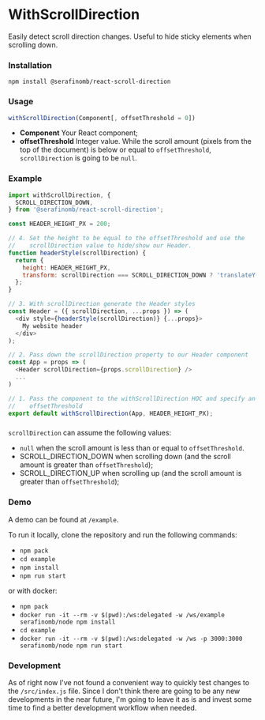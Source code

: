 # WithScrollDirection
Easily detect scroll direction changes. Useful to hide sticky elements when
scrolling down.

### Installation
`npm install @serafinomb/react-scroll-direction`

### Usage
```javascript
withScrollDirection(Component[, offsetThreshold = 0])
```

* **Component** Your React component;
* **offsetThreshold** Integer value. While the scroll amount (pixels from the top
  of the document) is below or equal to `offsetThreshold`, `scrollDirection` is
  going to be `null`.

### Example
```javascript
import withScrollDirection, {
  SCROLL_DIRECTION_DOWN,
} from '@serafinomb/react-scroll-direction';

const HEADER_HEIGHT_PX = 200;

// 4. Set the height to be equal to the offsetThreshold and use the
//    scrollDirection value to hide/show our Header.
function headerStyle(scrollDirection) {
  return {
    height: HEADER_HEIGHT_PX,
    transform: scrollDirection === SCROLL_DIRECTION_DOWN ? 'translateY(-100%)' : null,
  };
}

// 3. With scrollDirection generate the Header styles
const Header = ({ scrollDirection, ...props }) => (
  <div style={headerStyle(scrollDirection)} {...props}>
    My website header
  </div>
);

// 2. Pass down the scrollDirection property to our Header component
const App = props => (
  <Header scrollDirection={props.scrollDirection} />
  ...
)

// 1. Pass the component to the withScrollDirection HOC and specify an
//    offsetThreshold
export default withScrollDirection(App, HEADER_HEIGHT_PX);
```

### 
`scrollDirection` can assume the following values:
* `null` when the scroll amount is less than or equal to `offsetThreshold`.
* SCROLL_DIRECTION_DOWN when scrolling down (and the scroll amount is greater
  than `offsetThreshold`);
* SCROLL_DIRECTION_UP when scrolling up (and the scroll amount is greater than
  `offsetThreshold`);

### Demo
A demo can be found at `/example`.

To run it locally, clone the repository and run the following commands:
* `npm pack`
* `cd example`
* `npm install`
* `npm run start`

or with docker:
* `npm pack`
* `docker run -it --rm -v $(pwd):/ws:delegated -w /ws/example serafinomb/node npm install`
* `cd example`
* `docker run -it --rm -v $(pwd):/ws:delegated -w /ws -p 3000:3000 serafinomb/node npm run start`

### Development
As of right now I've not found a convenient way to quickly test changes to the
`/src/index.js` file. Since I don't think there are going to be any new
developments in the near future, I'm going to leave it as is and invest some
time to find a better development workflow when needed.
